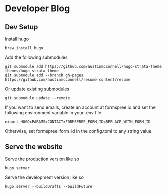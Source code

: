 # Developer Blog

## Dev Setup

Install hugo

```shell
brew install hugo
```

Add the following submodules

```shell
git submodule add https://github.com/austinmcconnell/hugo-strata-theme themes/hugo-strata-theme
git submodule add --branch gh-pages https://github.com/austinmcconnell/resume content/resume
```

Or update existing submodules

```shell
git submodule update --remote
```

If you want to send emails, create an account at formspree.io and set the following environment variable in your .env file.

```
export HUGOxPARAMSxCONTACTxFORMSPREE_FORM_ID=REPLACE_WITH_FORM_ID
```

Otherwise, set formspree_form_id in the config.toml to any string value.

## Serve the website

Serve the production version like so

```shell
hugo server
```

Serve the development version like so

```shell
hugo server --buildDrafts --buildFuture
```
